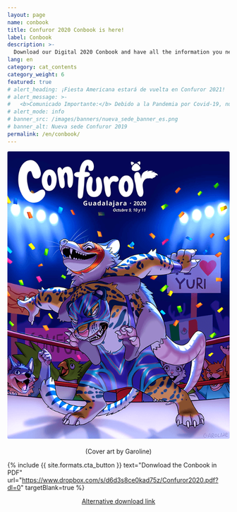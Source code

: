 ```yaml
---
layout: page
name: conbook
title: Confuror 2020 Conbook is here!
label: Conbook
description: >-
  Download our Digital 2020 Conbook and have all the information you need for Confuror Virtual Edition
lang: en
category: cat_contents
category_weight: 6
featured: true
# alert_heading: ¡Fiesta Americana estará de vuelta en Confuror 2021!
# alert_message: >-
#   <b>Comunicado Importante:</b> Debido a la Pandemia por Covid-19, nuestro evento presencial se pospuso a 2021. Fiesta Americana Guadalajara nos espera de vuelta en Octubre del 2021 y tan pronto esté abierto el bloque de reservas oficiales para esas fechas, lo pondremos aquí.
# alert_mode: info
# banner_src: /images/banners/nueva_sede_banner_es.png
# banner_alt: Nueva sede Confuror 2019
permalink: /en/conbook/
---
```


<div class="container" style="text-align: center;">
  <img class="img-fluid" src="/images/pictures/Confuror2020_conbook_cover.png" alt="Conbook 2020 Cover" style="border-radius: 3px;">
  <br><br>
  <span>(Cover art by Garoline)</span>
</div>

{%
  include {{ site.formats.cta_button }}
  text="Donwload the Conbook in PDF"
  url="https://www.dropbox.com/s/d6d3s8ce0kad75z/Confuror2020.pdf?dl=0"
  targetBlank=true
%}

<div style="text-align: center;">
  <a href="https://drive.google.com/file/d/1GH8U2jsHJfFvH4BvER1GpXSqk5uS0F6A/view?usp=sharing" target="_blank">Alternative download link</a>
</div>